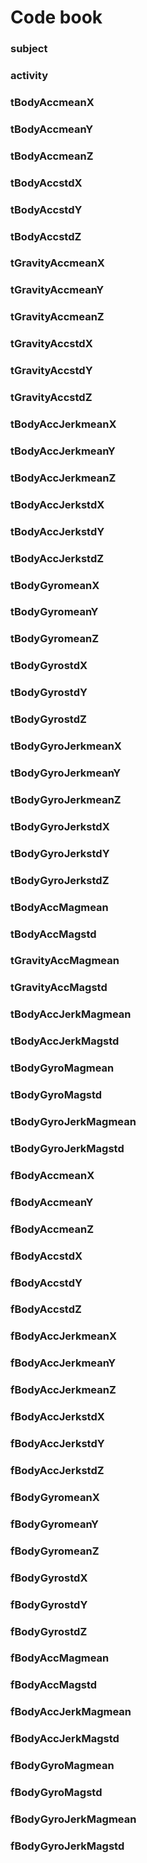 # Code book

### subject

### activity

### tBodyAccmeanX

### tBodyAccmeanY

### tBodyAccmeanZ

### tBodyAccstdX

### tBodyAccstdY

### tBodyAccstdZ

### tGravityAccmeanX

### tGravityAccmeanY

### tGravityAccmeanZ

### tGravityAccstdX

### tGravityAccstdY

### tGravityAccstdZ

### tBodyAccJerkmeanX

### tBodyAccJerkmeanY

### tBodyAccJerkmeanZ

### tBodyAccJerkstdX

### tBodyAccJerkstdY

### tBodyAccJerkstdZ

### tBodyGyromeanX

### tBodyGyromeanY

### tBodyGyromeanZ

### tBodyGyrostdX

### tBodyGyrostdY

### tBodyGyrostdZ

### tBodyGyroJerkmeanX

### tBodyGyroJerkmeanY

### tBodyGyroJerkmeanZ

### tBodyGyroJerkstdX

### tBodyGyroJerkstdY

### tBodyGyroJerkstdZ

### tBodyAccMagmean

### tBodyAccMagstd

### tGravityAccMagmean

### tGravityAccMagstd

### tBodyAccJerkMagmean

### tBodyAccJerkMagstd

### tBodyGyroMagmean

### tBodyGyroMagstd

### tBodyGyroJerkMagmean

### tBodyGyroJerkMagstd

### fBodyAccmeanX

### fBodyAccmeanY

### fBodyAccmeanZ

### fBodyAccstdX

### fBodyAccstdY

### fBodyAccstdZ

### fBodyAccJerkmeanX

### fBodyAccJerkmeanY

### fBodyAccJerkmeanZ

### fBodyAccJerkstdX

### fBodyAccJerkstdY

### fBodyAccJerkstdZ

### fBodyGyromeanX

### fBodyGyromeanY

### fBodyGyromeanZ

### fBodyGyrostdX

### fBodyGyrostdY

### fBodyGyrostdZ

### fBodyAccMagmean

### fBodyAccMagstd

### fBodyAccJerkMagmean

### fBodyAccJerkMagstd

### fBodyGyroMagmean

### fBodyGyroMagstd

### fBodyGyroJerkMagmean

### fBodyGyroJerkMagstd
